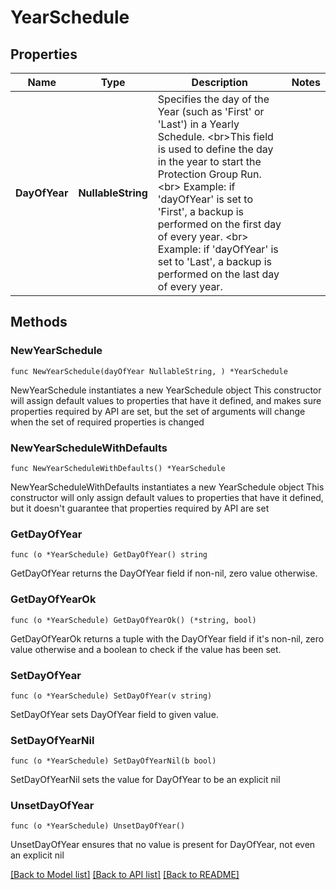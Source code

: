 # YearSchedule

## Properties

Name | Type | Description | Notes
------------ | ------------- | ------------- | -------------
**DayOfYear** | **NullableString** | Specifies the day of the Year (such as &#39;First&#39; or &#39;Last&#39;) in a Yearly Schedule. &lt;br&gt;This field is used to define the day in the year to start the Protection Group Run. &lt;br&gt; Example: if &#39;dayOfYear&#39; is set to &#39;First&#39;, a backup is performed on the first day of every year. &lt;br&gt; Example: if &#39;dayOfYear&#39; is set to &#39;Last&#39;, a backup is performed on the last day of every year. | 

## Methods

### NewYearSchedule

`func NewYearSchedule(dayOfYear NullableString, ) *YearSchedule`

NewYearSchedule instantiates a new YearSchedule object
This constructor will assign default values to properties that have it defined,
and makes sure properties required by API are set, but the set of arguments
will change when the set of required properties is changed

### NewYearScheduleWithDefaults

`func NewYearScheduleWithDefaults() *YearSchedule`

NewYearScheduleWithDefaults instantiates a new YearSchedule object
This constructor will only assign default values to properties that have it defined,
but it doesn't guarantee that properties required by API are set

### GetDayOfYear

`func (o *YearSchedule) GetDayOfYear() string`

GetDayOfYear returns the DayOfYear field if non-nil, zero value otherwise.

### GetDayOfYearOk

`func (o *YearSchedule) GetDayOfYearOk() (*string, bool)`

GetDayOfYearOk returns a tuple with the DayOfYear field if it's non-nil, zero value otherwise
and a boolean to check if the value has been set.

### SetDayOfYear

`func (o *YearSchedule) SetDayOfYear(v string)`

SetDayOfYear sets DayOfYear field to given value.


### SetDayOfYearNil

`func (o *YearSchedule) SetDayOfYearNil(b bool)`

 SetDayOfYearNil sets the value for DayOfYear to be an explicit nil

### UnsetDayOfYear
`func (o *YearSchedule) UnsetDayOfYear()`

UnsetDayOfYear ensures that no value is present for DayOfYear, not even an explicit nil

[[Back to Model list]](../README.md#documentation-for-models) [[Back to API list]](../README.md#documentation-for-api-endpoints) [[Back to README]](../README.md)


